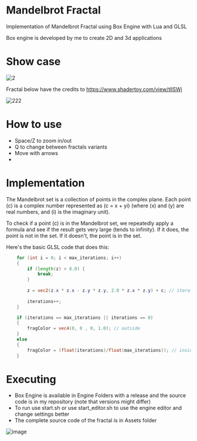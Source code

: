 # Mandelbrot Fractal

Implementation of Mandelbrot Fractal using Box Engine with Lua and GLSL

Box engine is developed by me to create 2D and 3d applications

# Show case

![2](https://github.com/RodrigoPAml/MandelbrotFractal/assets/41243039/e5497c15-a1ee-498c-972b-377a6b18c9ac)

Fractal below have the credits to https://www.shadertoy.com/view/tllSWj

![222](https://github.com/RodrigoPAml/MandelbrotFractal/assets/41243039/f0cdc027-e9da-4c5c-a3c9-d00d14629f50)

# How to use

- Space/Z to zoom in/out
- Q to change between fractals variants
- Move with arrows
- 
# Implementation

The Mandelbrot set is a collection of points in the complex plane. Each point \(c\) is a complex number represented as \(c = x + yi\) (where \(x\) and \(y\) are real numbers, and \(i\) is the imaginary unit).

To check if a point \(c\) is in the Mandelbrot set, we repeatedly apply a formula and see if the result gets very large (tends to infinity). If it does, the point is not in the set. If it doesn't, the point is in the set.

Here's the basic GLSL code that does this:
```glsl
    for (int i = 0; i < max_iterations; i++) 
    {
        if (length(z) > 8.0) {
            break;
        }
        
        z = vec2(z.x * z.x - z.y * z.y, 2.0 * z.x * z.y) + c; // iteration formula
        
        iterations++;
    }

    if (iterations == max_iterations || iterations == 0) 
    {
        fragColor = vec4(0, 0 , 0, 1.0); // outside
    }
    else
    {
        fragColor = (float(iterations)/float(max_iterations)); // inside
    }
```

# Executing

- Box Engine is available in Engine Folders with a release and the source code is in my repository (note that versions might differ)
- To run use start.sh or use start_editor.sh to use the engine editor and change settings better
- The complete source code of the fractal is in Assets folder

![image](https://github.com/RodrigoPAml/MandelbrotFractal/assets/41243039/0cef1d04-8c36-43b3-9019-a067cbdf1765)

